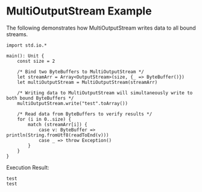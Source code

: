 # MultiOutputStream Example

The following demonstrates how MultiOutputStream writes data to all bound streams.
<!-- verify -->

```cangjie
import std.io.*

main(): Unit {
    const size = 2

    /* Bind two ByteBuffers to MultiOutputStream */
    let streamArr = Array<OutputStream>(size, {_ => ByteBuffer()})
    let multiOutputStream = MultiOutputStream(streamArr)

    /* Writing data to MultiOutputStream will simultaneously write to both bound ByteBuffers */
    multiOutputStream.write("test".toArray())

    /* Read data from ByteBuffers to verify results */
    for (i in 0..size) {
        match (streamArr[i]) {
            case v: ByteBuffer => println(String.fromUtf8(readToEnd(v)))
            case _ => throw Exception()
        }
    }
}
```

Execution Result:

```text
test
test
```